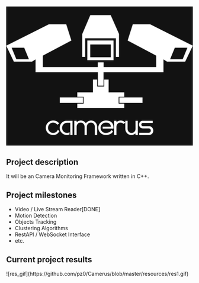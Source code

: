 ![camerus_logo](https://github.com/pz0/Camerus/blob/master/logo.png)

<h2>Project description</h2>
It will be an Camera Monitoring Framework written in C++.

<h2>Project milestones</h2>
<ul>
<li>Video / Live Stream Reader<span>[DONE]</span></li>
<li>Motion Detection</li>
<li>Objects Tracking</li>
<li>Clustering Algorithms</li>
<li>RestAPI / WebSocket Interface</li>
<li>etc.</li>
</ul>

<h2>Current project results</h2>
![res_gif](https://github.com/pz0/Camerus/blob/master/resources/res1.gif)